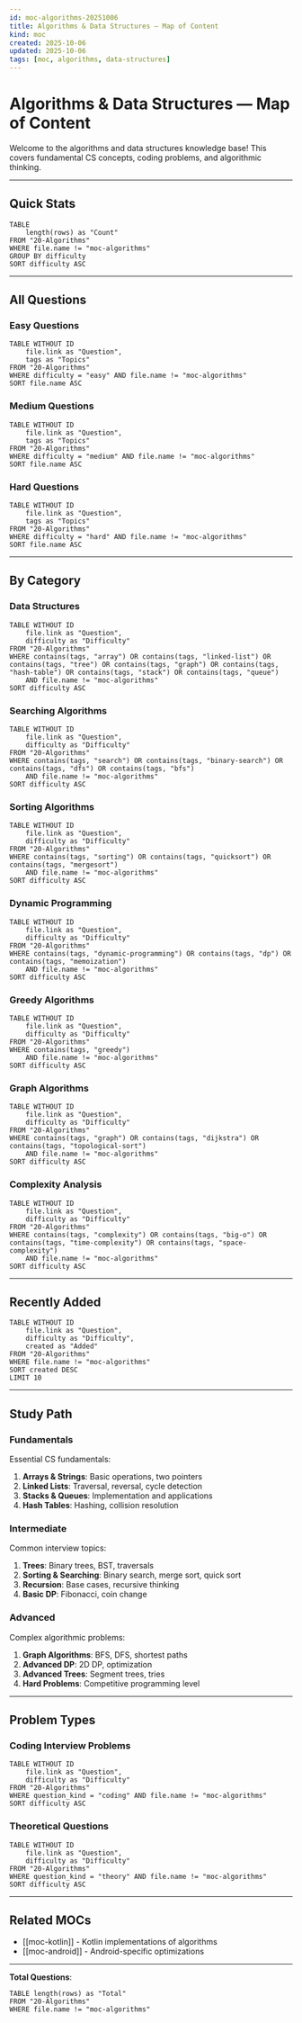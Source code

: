 ```yaml
---
id: moc-algorithms-20251006
title: Algorithms & Data Structures — Map of Content
kind: moc
created: 2025-10-06
updated: 2025-10-06
tags: [moc, algorithms, data-structures]
---
```


# Algorithms & Data Structures — Map of Content

Welcome to the algorithms and data structures knowledge base! This covers fundamental CS concepts, coding problems, and algorithmic thinking.

---

## Quick Stats

```dataview
TABLE
    length(rows) as "Count"
FROM "20-Algorithms"
WHERE file.name != "moc-algorithms"
GROUP BY difficulty
SORT difficulty ASC
```

---

## All Questions

### Easy Questions

```dataview
TABLE WITHOUT ID
    file.link as "Question",
    tags as "Topics"
FROM "20-Algorithms"
WHERE difficulty = "easy" AND file.name != "moc-algorithms"
SORT file.name ASC
```

### Medium Questions

```dataview
TABLE WITHOUT ID
    file.link as "Question",
    tags as "Topics"
FROM "20-Algorithms"
WHERE difficulty = "medium" AND file.name != "moc-algorithms"
SORT file.name ASC
```

### Hard Questions

```dataview
TABLE WITHOUT ID
    file.link as "Question",
    tags as "Topics"
FROM "20-Algorithms"
WHERE difficulty = "hard" AND file.name != "moc-algorithms"
SORT file.name ASC
```

---

## By Category

### Data Structures

```dataview
TABLE WITHOUT ID
    file.link as "Question",
    difficulty as "Difficulty"
FROM "20-Algorithms"
WHERE contains(tags, "array") OR contains(tags, "linked-list") OR contains(tags, "tree") OR contains(tags, "graph") OR contains(tags, "hash-table") OR contains(tags, "stack") OR contains(tags, "queue")
    AND file.name != "moc-algorithms"
SORT difficulty ASC
```

### Searching Algorithms

```dataview
TABLE WITHOUT ID
    file.link as "Question",
    difficulty as "Difficulty"
FROM "20-Algorithms"
WHERE contains(tags, "search") OR contains(tags, "binary-search") OR contains(tags, "dfs") OR contains(tags, "bfs")
    AND file.name != "moc-algorithms"
SORT difficulty ASC
```

### Sorting Algorithms

```dataview
TABLE WITHOUT ID
    file.link as "Question",
    difficulty as "Difficulty"
FROM "20-Algorithms"
WHERE contains(tags, "sorting") OR contains(tags, "quicksort") OR contains(tags, "mergesort")
    AND file.name != "moc-algorithms"
SORT difficulty ASC
```

### Dynamic Programming

```dataview
TABLE WITHOUT ID
    file.link as "Question",
    difficulty as "Difficulty"
FROM "20-Algorithms"
WHERE contains(tags, "dynamic-programming") OR contains(tags, "dp") OR contains(tags, "memoization")
    AND file.name != "moc-algorithms"
SORT difficulty ASC
```

### Greedy Algorithms

```dataview
TABLE WITHOUT ID
    file.link as "Question",
    difficulty as "Difficulty"
FROM "20-Algorithms"
WHERE contains(tags, "greedy")
    AND file.name != "moc-algorithms"
SORT difficulty ASC
```

### Graph Algorithms

```dataview
TABLE WITHOUT ID
    file.link as "Question",
    difficulty as "Difficulty"
FROM "20-Algorithms"
WHERE contains(tags, "graph") OR contains(tags, "dijkstra") OR contains(tags, "topological-sort")
    AND file.name != "moc-algorithms"
SORT difficulty ASC
```

### Complexity Analysis

```dataview
TABLE WITHOUT ID
    file.link as "Question",
    difficulty as "Difficulty"
FROM "20-Algorithms"
WHERE contains(tags, "complexity") OR contains(tags, "big-o") OR contains(tags, "time-complexity") OR contains(tags, "space-complexity")
    AND file.name != "moc-algorithms"
SORT difficulty ASC
```

---

## Recently Added

```dataview
TABLE WITHOUT ID
    file.link as "Question",
    difficulty as "Difficulty",
    created as "Added"
FROM "20-Algorithms"
WHERE file.name != "moc-algorithms"
SORT created DESC
LIMIT 10
```

---

## Study Path

### Fundamentals

Essential CS fundamentals:

1. **Arrays & Strings**: Basic operations, two pointers
2. **Linked Lists**: Traversal, reversal, cycle detection
3. **Stacks & Queues**: Implementation and applications
4. **Hash Tables**: Hashing, collision resolution

### Intermediate

Common interview topics:

1. **Trees**: Binary trees, BST, traversals
2. **Sorting & Searching**: Binary search, merge sort, quick sort
3. **Recursion**: Base cases, recursive thinking
4. **Basic DP**: Fibonacci, coin change

### Advanced

Complex algorithmic problems:

1. **Graph Algorithms**: BFS, DFS, shortest paths
2. **Advanced DP**: 2D DP, optimization
3. **Advanced Trees**: Segment trees, tries
4. **Hard Problems**: Competitive programming level

---

## Problem Types

### Coding Interview Problems

```dataview
TABLE WITHOUT ID
    file.link as "Question",
    difficulty as "Difficulty"
FROM "20-Algorithms"
WHERE question_kind = "coding" AND file.name != "moc-algorithms"
SORT difficulty ASC
```

### Theoretical Questions

```dataview
TABLE WITHOUT ID
    file.link as "Question",
    difficulty as "Difficulty"
FROM "20-Algorithms"
WHERE question_kind = "theory" AND file.name != "moc-algorithms"
SORT difficulty ASC
```

---

## Related MOCs

- [[moc-kotlin]] - Kotlin implementations of algorithms
- [[moc-android]] - Android-specific optimizations

---

**Total Questions**:
```dataview
TABLE length(rows) as "Total"
FROM "20-Algorithms"
WHERE file.name != "moc-algorithms"
```
